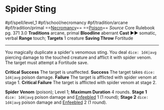 # Spider Sting
#pf/spell/level_1 #pf/school/necromancy #pf/tradition/arcane #pf/tradition/primal
==[Necromancy](../../../Traits/Necromancy.md)== ==[Poison](../../../Traits/Poison.md)==
*Source* Core Rulebook pg. 371 3.0
**Traditions** arcane, primal
**Bloodline** aberrant
**Cast** ►► somatic, verbal
**Range** touch; **Targets** 1 creature
**Saving Throw** Fortitude

---
You magically duplicate a spider's venomous sting. You deal `dice: 1d4|avg` piercing damage to the touched creature and afflict it with spider venom. The target must attempt a Fortitude save.

**Critical Success** The target is unaffected.
**Success** The target takes `dice: 1d4|avg` poison damage.
**Failure** The target is afflicted with spider venom at stage 1.
**Critical Failure** The target is afflicted with spider venom at stage 2.

**Spider Venom** (poison); Level 1; **Maximum Duration** 4 rounds. **Stage 1** `dice: 1d4|avg` poison damage and [Enfeebled](../../../Conditions/Enfeebled.md) 1 (1 round); **Stage 2** `dice: 1d4|avg` poison damage and [Enfeebled](../../../Conditions/Enfeebled.md) 2 (1 round).
